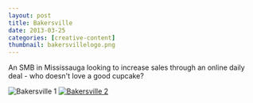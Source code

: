 ```yaml
---
layout: post
title: Bakersville
date: 2013-03-25
categories: [creative-content]
thumbnail: bakersvillelogo.png
---
```

<p>An SMB in Mississauga looking to increase sales through an online daily deal - who doesn't love a good cupcake?</p>

<img alt="Bakersville 1" src="{{ site.url }}/images/bakersville.jpg"/>

<a class="zoom" href="{{ site.url }}/images/bakersvillecopy.png">
  <img alt="Bakersville 2" src="{{ site.url }}/images/bakersvillecopy.png"/>
</a>